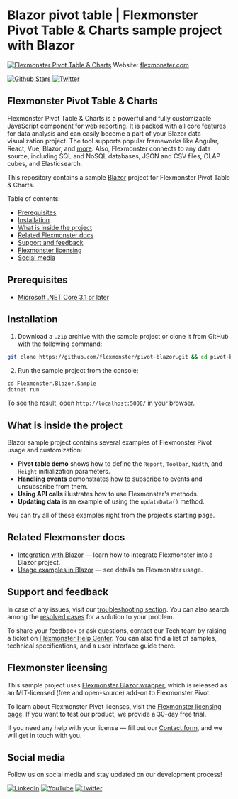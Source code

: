 # Blazor pivot table | Flexmonster Pivot Table & Charts sample project with Blazor
[![Flexmonster Pivot Table & Charts](https://static.flexmonster.com/uploads/2023/07/19212429/blazor-2.png)](https://www.flexmonster.com?r=sample_blz)
Website: [flexmonster.com](https://www.flexmonster.com?r=sample_blz)

[![Github Stars](https://img.shields.io/github/stars/flexmonster?style=social)](https://github.com/flexmonster) [![Twitter](https://img.shields.io/twitter/follow/Flexmonster?style=social)](https://twitter.com/Flexmonster)
 
## Flexmonster Pivot Table & Charts

Flexmonster Pivot Table & Charts is a powerful and fully customizable JavaScript component for web reporting. It is packed with all core features for data analysis and can easily become a part of your Blazor data visualization project. The tool supports popular frameworks like Angular, React, Vue, Blazor, and [more](https://www.flexmonster.com/doc/available-tutorials-integration?r=sample_blz). Also, Flexmonster connects to any data source, including SQL and NoSQL databases, JSON and CSV files, OLAP cubes, and Elasticsearch. 

This repository contains a sample [Blazor](https://dotnet.microsoft.com/en-us/apps/aspnet/web-apps/blazor) project for Flexmonster Pivot Table & Charts.

Table of contents:

* [Prerequisites](#prerequisites)
* [Installation](#installation)
* [What is inside the project](#what-is-inside-the-project)
* [Related Flexmonster docs](#related-flexmonster-docs)
* [Support and feedback](#support-and-feedback)
* [Flexmonster licensing](#flexmonster-licensing)
* [Social media](#social-media)

## Prerequisites

- [Microsoft .NET Core 3.1 or later](https://dotnet.microsoft.com/en-us/download)

## Installation

1. Download a `.zip` archive with the sample project or clone it from GitHub with the following command:

```bash
git clone https://github.com/flexmonster/pivot-blazor.git && cd pivot-blazor
```

2. Run the sample project from the console:

```
cd Flexmonster.Blazor.Sample
dotnet run
``` 

To see the result, open `http://localhost:5000/` in your browser.

## What is inside the project

Blazor sample project contains several examples of Flexmonster Pivot usage and customization:

- **Pivot table demo** shows how to define the `Report`, `Toolbar`, `Width`, and `Height` initialization parameters. 
- **Handling events** demonstrates how to subscribe to events and unsubscribe from them. 
- **Using API calls** illustrates how to use Flexmonster's methods. 
- **Updating data** is an example of using the `updateData()` method.
  
You can try all of these examples right from the project’s starting page.

## Related Flexmonster docs

- [Integration with Blazor](https://www.flexmonster.com/doc/integration-with-blazor/?r=sample_blz) — learn how to integrate Flexmonster into a Blazor project.
- [Usage examples in Blazor](https://www.flexmonster.com/doc/usage-examples-blazor/?r=sample_blz) — see details on Flexmonster usage.

## Support and feedback

In case of any issues, visit our [troubleshooting section](https://www.flexmonster.com/doc/typical-errors?r=sample_blz). You can also search among the [resolved cases](https://www.flexmonster.com/technical-support?r=sample_blz) for a solution to your problem.

To share your feedback or ask questions, contact our Tech team by raising a ticket on [Flexmonster Help Center](https://www.flexmonster.com/help-center?r=sample_blz). You can also find a list of samples, technical specifications, and a user interface guide there.

## Flexmonster licensing

This sample project uses [Flexmonster Blazor wrapper](https://github.com/flexmonster/flexmonster-blazor?r=sample_blz), which is released as an MIT-licensed (free and open-source) add-on to Flexmonster Pivot.

To learn about Flexmonster Pivot licenses, visit the [Flexmonster licensing page](https://www.flexmonster.com/pivot-table-editions-and-pricing?r=sample_blz). 
If you want to test our product, we provide a 30-day free trial.

If you need any help with your license — fill out our [Contact form](https://www.flexmonster.com/contact-our-team?r=sample_blz), and we will get in touch with you.

## Social media

Follow us on social media and stay updated on our development process!

[![LinkedIn](https://img.shields.io/badge/LinkedIn-blue?style=for-the-badge&logo=linkedin&logoColor=white)](https://linkedin.com/company/flexmonster) [![YouTube](https://img.shields.io/badge/YouTube-red?style=for-the-badge&logo=youtube&logoColor=white)](https://youtube.com/user/FlexMonsterPivot) [![Twitter](https://img.shields.io/badge/Twitter-blue?style=for-the-badge&logo=twitter&logoColor=white)](https://twitter.com/flexmonster)
